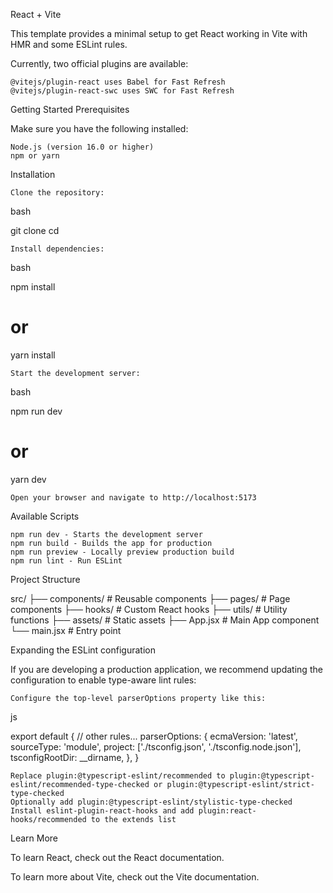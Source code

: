 React + Vite

This template provides a minimal setup to get React working in Vite with HMR and some ESLint rules.

Currently, two official plugins are available:

    @vitejs/plugin-react uses Babel for Fast Refresh
    @vitejs/plugin-react-swc uses SWC for Fast Refresh

Getting Started
Prerequisites

Make sure you have the following installed:

    Node.js (version 16.0 or higher)
    npm or yarn

Installation

    Clone the repository:

bash

git clone <repository-url>
cd <project-name>

    Install dependencies:

bash

npm install
# or
yarn install

    Start the development server:

bash

npm run dev
# or
yarn dev

    Open your browser and navigate to http://localhost:5173

Available Scripts

    npm run dev - Starts the development server
    npm run build - Builds the app for production
    npm run preview - Locally preview production build
    npm run lint - Run ESLint

Project Structure

src/
├── components/     # Reusable components
├── pages/         # Page components
├── hooks/         # Custom React hooks
├── utils/         # Utility functions
├── assets/        # Static assets
├── App.jsx        # Main App component
└── main.jsx       # Entry point

Expanding the ESLint configuration

If you are developing a production application, we recommend updating the configuration to enable type-aware lint rules:

    Configure the top-level parserOptions property like this:

js

export default {
  // other rules...
  parserOptions: {
    ecmaVersion: 'latest',
    sourceType: 'module',
    project: ['./tsconfig.json', './tsconfig.node.json'],
    tsconfigRootDir: __dirname,
  },
}

    Replace plugin:@typescript-eslint/recommended to plugin:@typescript-eslint/recommended-type-checked or plugin:@typescript-eslint/strict-type-checked
    Optionally add plugin:@typescript-eslint/stylistic-type-checked
    Install eslint-plugin-react-hooks and add plugin:react-hooks/recommended to the extends list

Learn More

To learn React, check out the React documentation.

To learn more about Vite, check out the Vite documentation.
